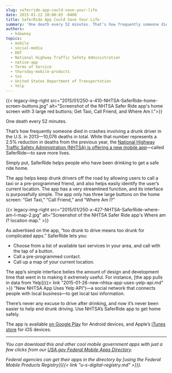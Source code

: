 ```yaml
---
slug: saferride-app-could-save-your-life
date: 2015-01-22 10:00:03 -0400
title: SaferRide App Could Save Your Life
summary: 'One death every 52 minutes. That’s how frequently someone died in crashes involving a drunk driver in the U.S. in 2013&mdash;10,076 deaths in total. While that number represents a 2.5% reduction in deaths from the previous year, the National Highway Traffic Safety Administration (NHTSA) is offering a new mobile app&mdash;called SaferRide&mdash;to'
authors:
  - kdowney
topics:
  - mobile
  - social-media
  - DOT
  - National Highway Traffic Safety Administration
  - native-app
  - Terms of Service
  - thursday-mobile-products
  - tos
  - United States Department of Transportation
  - Yelp
---
```


{{< legacy-img-right src="2015/01/250-x-410-NHTSA-SaferRide-home-screen-buttons.jpg" alt="Screenshot of the NHTSA Safer Ride app's home screen with 3 large red buttons; Get Taxi, Call Friend, and Where Am I.">}}

One death every 52 minutes.

That’s how frequently someone died in crashes involving a drunk driver in the U.S. in 2013—10,076 deaths in total. While that number represents a 2.5% reduction in deaths from the previous year, the <a href="https://one.nhtsa.gov/About-NHTSA/Press-Releases/SaferRide%E2%80%93app%E2%80%93and%E2%80%93new%E2%80%93data%E2%80%93highlight%E2%80%93holiday%E2%80%93drunk%E2%80%93driving%E2%80%93crackdown" target="_blank">National Highway Traffic Safety Administration (NHTSA) is offering a new mobile app</a>—called SaferRide—to save more lives.

Simply put, SaferRide helps people who have been drinking to get a safe ride home.

The app helps keep drunk drivers off the road by allowing users to call a taxi or a pre-programmed friend, and also helps easily identify the user’s current location. The app has a very streamlined function, and its interface is purposefully simple. The app only has three large buttons on the home screen: “Get Taxi,” “Call Friend,” and “Where Am I?”

{{< legacy-img-right src="2015/01/250-x-427-NHTSA-SaferRide-where-am-I-map-2.jpg" alt="Screenshot of the NHTSA Safer Ride app's Where am I? location map." >}}

As advertised on the app, &#8220;too drunk to drive means too drunk for complicated apps.&#8221; SaferRide lets you:

  * Choose from a list of available taxi services in your area, and call with the tap of a button.
  * Call a pre-programmed contact.
  * Call up a map of your current location.

The app’s simple interface belies the amount of design and development time that went in to making it extremely useful. For instance, [the app pulls in data from Yelp]({{< link "2015-01-26-new-nhtsa-app-uses-yelp-api.md" >}} "New NHTSA App Uses Yelp API")—a social network that connects people with local business—to get local taxi information.

There’s never any excuse to drive after drinking, and now it’s never been easier to help end drunk driving. Use NHTSA’s SaferRide app to get home safely.

The app is available [on Google Play](https://play.google.com/store/apps/details?id=com.nhtsa.SaferRide) for Android devices, and Apple’s [iTunes store](https://itunes.apple.com/us/app/saferride/id950774008?mt=8) for iOS devices.

* * *

_You can download this and other cool mobile government apps with just a few clicks from our [USA.gov Federal Mobile Apps Directory](http://www.usa.gov/mobileapps.shtml)._

_Federal agencies can get their apps in the directory by [using the Federal Mobile Products Registry]({{< link "u-s-digital-registry.md" >}})._
